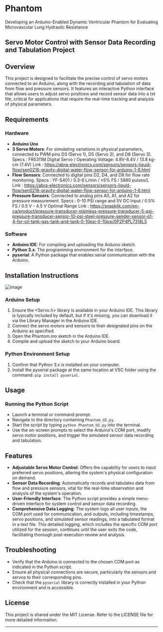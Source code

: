 # Phantom
Developing an Arduino-Enabled Dynamic Ventricular Phantom for Evaluating Microvascular Lung Hydraulic Resistance

## Servo Motor Control with Sensor Data Recording and Tabulation Project

## Overview
This project is designed to facilitate the precise control of servo motors connected to an Arduino, along with the recording and tabulation of data from flow and pressure sensors. It features an interactive Python interface that allows users to adjust servo positions and record sensor data into a txt file, critical for applications that require the real-time tracking and analysis of physical parameters.

## Requirements

### Hardware
- **Arduino Uno**
- **3 Servo Motors**: For simulating variations in physical parameters, connected to PWM pins D3 (Servo 1), D5 (Servo 2), and D6 (Servo 3).
  Specs : FR5311M Digital Servo / Operating Voltage: 4.8V-8.4V / 13.8 kg-cm (7.4V)
  Link : https://abra-electronics.com/sensors/sensors-liquid-flow/sen0216-gravity-digital-water-flow-sensor-for-arduino-1-8.html
- **Flow Sensors**: Connected to digital pins D2, D4, and D8 for flow rate monitoring.
  Specs : YF-S401 / 0.3-6 L/min / ±5% FS / 5880 pulses/L 
  Link : https://abra-electronics.com/sensors/sensors-liquid-flow/sen0216-gravity-digital-water-flow-sensor-for-arduino-1-8.html
- **Pressure Sensors**: Connected to analog pins A0, A1, and A2 for pressure measurement.
  Specs : 0-10 PSI range and 5V DC Input / 0.5% FS / 0.5 V - 4.5 V Optimal Range
  Link : https://snapklik.com/en-ca/product/pressure-transducer-stainless-pressure-transducer-5-psi-pressure-transducer-sensor-10-psi-steel-pressure-sender-sensor-g1-4-for-oil-tank-gas-tank-and-tank-0-10psi-0-10psi/0P2P4PL7318L5

### Software
- **Arduino IDE**: For compiling and uploading the Arduino sketch.
- **Python 3.x**: The programming environment for the interface.
- **pyserial**: A Python package that enables serial communication with the Arduino.
  
## Installation Instructions

![image](https://github.com/Fredmichll/Phantom/assets/149977886/b1abcf5d-6205-4d93-9ffb-74ef93604898)


### Arduino Setup
1. Ensure the <Servo.h> library is available in your Arduino IDE. This library is typically included by default, but if it's missing, you can download it via the Library Manager in the Arduino IDE.
2. Connect the servo motors and sensors to their designated pins on the Arduino as specified.
3. Open the Phantom.ino sketch in the Arduino IDE.
4. Compile and upload the sketch to your Arduino board.
   
### Python Environment Setup
1. Confirm that Python 3.x is installed on your computer.
2. Install the pyserial package at the same location at VSC folder using the command: `pip install pyserial`.

## Usage

### Running the Python Script
- Launch a terminal or command prompt.
- Navigate to the directory containing `Phantom_UI.py`.
- Start the script by typing `python Phantom_UI.py` into the terminal.
- Use the on-screen prompts to select the Arduino's COM port, modify servo motor positions, and trigger the simulated sensor data recording and tabulation.

## Features
- **Adjustable Servo Motor Control**: Offers the capability for users to input preferred servo positions, altering the system's physical configuration on demand.
- **Sensor Data Recording**: Automatically records and tabulates data from flow and pressure sensors, vital for the real-time observation and analysis of the system's operation.
- **User-Friendly Interface**: The Python script provides a simple menu-driven interface for system control and sensor data recording.
- **Comprehensive Data Logging**: The system logs all user inputs, the COM port used for communication, and outputs, including timestamps, servo positions, and simulated sensor readings, into a tabulated format       in a text file. This detailed logging, which includes the specific COM port utilized for the session, continues until the user exits the code, facilitating thorough post-execution review and analysis.
  
## Troubleshooting
- Verify that the Arduino is connected to the chosen COM port as indicated in the Python script.
- Ensure all physical connections are secure, particularly the sensors and servos to their corresponding pins.
- Check that the `pyserial` library is correctly installed in your Python environment and is accessible.

## License
This project is shared under the MIT License. Refer to the LICENSE file for more detailed information.

---
